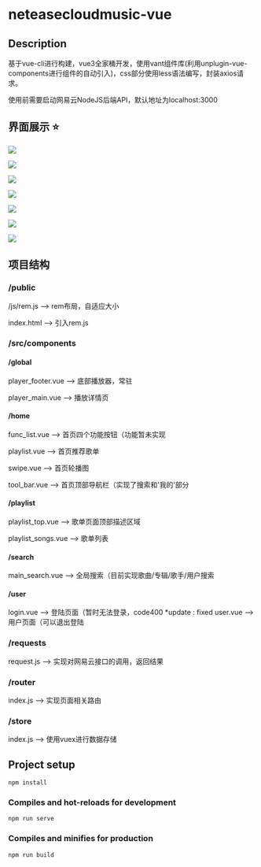 # neteasecloudmusic-vue

## Description

基于vue-cli进行构建，vue3全家桶开发，使用vant组件库(利用unplugin-vue-components进行组件的自动引入)，css部分使用less语法编写，封装axios请求。

使用前需要启动网易云NodeJS后端API，默认地址为localhost:3000

## 界面展示 ⭐


![](ui/7.jpg)

![](ui/1.jpg)

![](ui/2.jpg)

![](ui/3.jpg)

![](ui/4.jpg)

![](ui/5.jpg)

![](ui/6.jpg)

## 项目结构

### /public

/js/rem.js --> rem布局，自适应大小

index.html --> 引入rem.js

### /src/components

#### /global

player_footer.vue --> 底部播放器，常驻

player_main.vue --> 播放详情页

#### /home

func_list.vue --> 首页四个功能按钮（功能暂未实现

playlist.vue --> 首页推荐歌单

swipe.vue --> 首页轮播图

tool_bar.vue --> 首页顶部导航栏（实现了搜索和'我的'部分

#### /playlist

playlist_top.vue --> 歌单页面顶部描述区域

playlist_songs.vue --> 歌单列表

#### /search

main_search.vue --> 全局搜索（目前实现歌曲/专辑/歌手/用户搜索

#### /user

login.vue --> 登陆页面（暂时无法登录，code400
*update : fixed
user.vue --> 用户页面（可以退出登陆

### /requests

request.js --> 实现对网易云接口的调用，返回结果

### /router

index.js --> 实现页面相关路由

### /store

index.js --> 使用vuex进行数据存储

## Project setup

```
npm install
```

### Compiles and hot-reloads for development

```
npm run serve
```

### Compiles and minifies for production

```
npm run build
```
